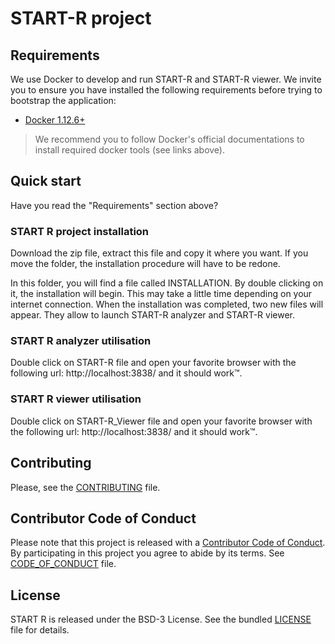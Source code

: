 # START-R project


## Requirements

We use Docker to develop and run START-R and START-R viewer. We invite you to ensure you have
installed the following requirements before trying to bootstrap the application:

* [Docker 1.12.6+](https://docs.docker.com/engine/installation/)

> We recommend you to follow Docker's official documentations to install
required docker tools (see links above).

## Quick start

Have you read the "Requirements" section above?

### START R project installation

Download the zip file, extract this file and copy it where you want. If you move the folder, the installation procedure will have to be redone.

In this folder, you will find a file called INSTALLATION. By double clicking on it, the installation will begin. This may take a little time depending on your internet connection. When the installation was completed, two new files will appear. They allow to launch START-R analyzer and START-R viewer.

### START R analyzer utilisation

Double click on START-R file and open your favorite browser with the following url: http://localhost:3838/ and it should work™.

### START R viewer utilisation

Double click on START-R_Viewer file and open your favorite browser with the following url: http://localhost:3838/ and it should work™.

## Contributing

Please, see the [CONTRIBUTING](CONTRIBUTING.md) file.

## Contributor Code of Conduct

Please note that this project is released with a [Contributor Code of
Conduct](http://contributor-covenant.org/). By participating in this project you
agree to abide by its terms. See [CODE_OF_CONDUCT](CODE_OF_CONDUCT.md) file.

## License

START R is released under the BSD-3 License. See the bundled [LICENSE](LICENSE)
file for details.
